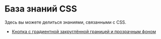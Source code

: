 # База знаний CSS

Здесь вы можете делиться знаниями, связанными с CSS. 

- [Кнопка с градиентной закруглённой границей и прозрачным фоном](https://codepen.io/fanmanutd/pen/dyjxzOB)